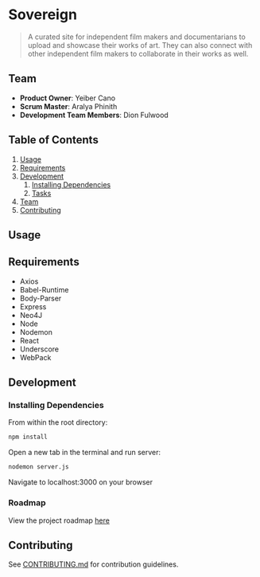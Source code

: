 # Sovereign

> A curated site for independent film makers and documentarians to upload and showcase their works of art. They can also connect with other independent film makers to collaborate in their works as well.

## Team

  - __Product Owner__: Yeiber Cano
  - __Scrum Master__: Aralya Phinith
  - __Development Team Members__: Dion Fulwood

## Table of Contents

1. [Usage](#Usage)
1. [Requirements](#requirements)
1. [Development](#development)
    1. [Installing Dependencies](#installing-dependencies)
    1. [Tasks](#tasks)
1. [Team](#team)
1. [Contributing](#contributing)

## Usage

> 

## Requirements

- Axios
- Babel-Runtime
- Body-Parser
- Express
- Neo4J
- Node
- Nodemon
- React
- Underscore
- WebPack

## Development

### Installing Dependencies

From within the root directory:

```sh
npm install
```

Open a new tab in the terminal and run server:
```sh
nodemon server.js
```

Navigate to localhost:3000 on your browser

### Roadmap

View the project roadmap [here](https://github.com/Aphinith/Sovereign/commits/master)


## Contributing

See [CONTRIBUTING.md](CONTRIBUTING.md) for contribution guidelines.
